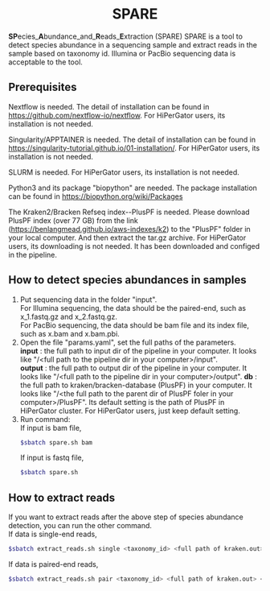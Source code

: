 <h1 align="center">SPARE</h1>

**SP**ecies_**A**bundance_and_**R**eads_**E**xtraction (SPARE)
SPARE is a tool to detect species abundance in a sequencing sample and extract reads in the sample based on taxonomy id. Illumina or PacBio sequencing data is acceptable to the tool. 

## Prerequisites
Nextflow is needed. The detail of installation can be found in https://github.com/nextflow-io/nextflow. For HiPerGator users, its installation is not needed.

Singularity/APPTAINER is needed. The detail of installation can be found in https://singularity-tutorial.github.io/01-installation/. For HiPerGator users, its installation is not needed.

SLURM is needed. For HiPerGator users, its installation is not needed.

Python3 and its package "biopython" are needed. The package installation can be found in https://biopython.org/wiki/Packages

The Kraken2/Bracken Refseq index--PlusPF is needed. Please download PlusPF index (over 77 GB) from the link (https://benlangmead.github.io/aws-indexes/k2) to the "PlusPF" folder in your local computer. And then extract the tar.gz archive. For HiPerGator users, its downloading is not needed. It has been downloaded and configed in the pipeline.

## How to detect species abundances in samples 
1. Put sequencing data in the folder "input".     
   For Illumina sequencing, the data should be the paired-end, such as x_1.fastq.gz and x_2.fastq.gz.     
   For PacBio sequencing, the data should be bam file and its index file, such as  x.bam and x.bam.pbi.              
2. Open the file "params.yaml", set the full paths of the parameters.     
   **input** : the full path to input dir of the pipeline in your computer. It looks like "/\<full path to the pipeline dir in your computer\>/input".     
   **output** : the full path to output dir of the pipeline in your computer. It looks like "/\<full path to the pipeline dir in your computer\>/output".
   **db** : the full path to kraken/bracken-database (PlusPF) in your computer. It looks like "/\<the full path to the parent dir of PlusPF foler in your computer\>/PlusPF". Its default setting is the path of PlusPF in HiPerGator cluster. For HiPerGator users, just keep default setting.     
3. Run command:          
   If input is bam file,     
   ```bash
   $sbatch spare.sh bam
   ```
   If input is fastq file,       
   ```bash
   $sbatch spare.sh             
   ```
## How to extract reads
If you want to extract reads after the above step of species abundance detection, you can run the other command.   
If data is single-end reads,
```bash
$sbatch extract_reads.sh single <taxonomy_id> <full path of kraken.out> <full path of read file>
```
If data is paired-end reads,
```bash
$sbatch extract_reads.sh pair <taxonomy_id> <full path of kraken.out> <full path of R1 read file> <full path of R2 read file>
```
